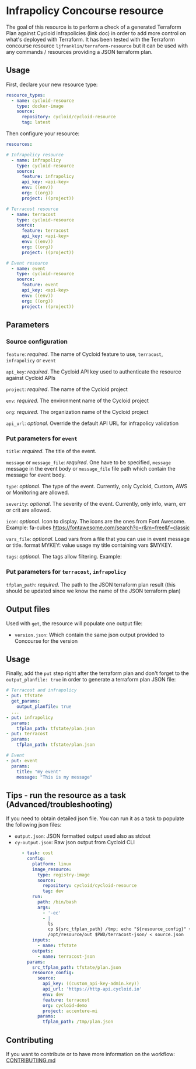 # Infrapolicy Concourse resource

The goal of this resource is to perform a check of a generated Terraform Plan against Cycloid infrapolicies (link doc) in order to add more control on what's deployed with Terraform. It has been tested
with the Terraform concourse resource `ljfranklin/terraform-resource` but it can be used with any commands / resources providing a JSON terraform plan.

## Usage

First, declare your new resource type:

```yaml
resource_types:
  - name: cycloid-resource
    type: docker-image
    source:
      repository: cycloid/cycloid-resource
      tag: latest
```

Then configure your resource:

```yaml
resources:

# Infrapolicy resource
  - name: infrapolicy
    type: cycloid-resource
    source:
      feature: infrapolicy
      api_key: <api-key>
      env: ((env))
      org: ((org))
      project: ((project))

# Terracost resource
  - name: terracost
    type: cycloid-resource
    source:
      feature: terracost
      api_key: <api-key>
      env: ((env))
      org: ((org))
      project: ((project))

# Event resource
  - name: event
    type: cycloid-resource
    source:
      feature: event
      api_key: <api-key>
      env: ((env))
      org: ((org))
      project: ((project))
```


## Parameters 

### Source configuration

`feature`: _required_. The name of Cycloid feature to use, `terracost`, `infrapolicy` or `event`

`api_key`: _required_. The Cycloid API key used to authenticate the resource against Cycloid APIs

`project`: _required_. The name of the Cycloid project

`env`: _required_. The environment name of the Cycloid project

`org`: _required_. The organization name of the Cycloid project

`api_url`: _optional_. Override the default API URL for infrapolicy validation 

### Put parameters for `event`

`title`: _required_. The title of the event.

`message` or `message_file`: _required_. One have to be specified, `message` message in the event body or `message_file` file path which contain the message for event body.

`type`: _optional_. The type of the event. Currently, only Cycloid, Custom, AWS or Monitoring are allowed.

`severity`: _optional_. The severity of the event. Currently, only info, warn, err or crit are allowed.

`icon`: _optional_. Icon to display. The icons are the ones from Font Awesome. Example: fa-cubes https://fontawesome.com/search?o=r&m=free&f=classic

`vars_file`: _optional_. Load vars from a file that you can use in event message or title. format MYKEY: value usage my title containing vars $MYKEY.

`tags`: _optional_. The tags allow filtering. Example:


### Put parameters for `terracost`, `infrapolicy`

`tfplan_path`: _required_. The path to the JSON terraform plan result (this should be updated since we know the name of the JSON terraform plan)

## Output files

Used with `get`, the resource will populate one output file:

  * `version.json`: Which contain the same json output provided to Concourse for the version


## Usage

Finally, add the `put` step right after the terraform plan and don't forget to the `output_planfile: true` in order to generate a terraform plan JSON file:

```yaml
# Terracost and infrapolicy
- put: tfstate
  get_params:
    output_planfile: true
  ...
- put: infrapolicy
  params:
    tfplan_path: tfstate/plan.json
- put: terracost
  params:
    tfplan_path: tfstate/plan.json

# Event
- put: event
  params:
    title: "my event"
    message: "This is my message"
```

## Tips - run the resource as a task (Advanced/troubleshooting)

If you need to obtain detailed json file. You can run it as a task to populate the following json files:

  * `output.json`: JSON formatted output used also as stdout
  * `cy-output.json`: Raw json output from Cycloid CLI

```YAML
      - task: cost
        config:
          platform: linux
          image_resource:
            type: registry-image
            source:
              repository: cycloid/cycloid-resource
              tag: dev
          run:
            path: /bin/bash
            args:
              - '-ec'
              - |
                ls
                cp ${src_tfplan_path} /tmp; echo "${resource_config}" > source.json
                /opt/resource/out $PWD/terracost-json/ < source.json
          inputs:
            - name: tfstate
          outputs:
            - name: terracost-json
        params:
          src_tfplan_path: tfstate/plan.json
          resource_config:
            source:
              api_key: ((custom_api-key-admin.key))
              api_url: 'https://http-api.cycloid.io'
              env: dev
              feature: terracost
              org: cycloid-demo
              project: accenture-mi
            params:
              tfplan_path: /tmp/plan.json
```

## Contributing

If you want to contribute or to have more information on the workflow: [CONTRIBUTIING.md](./CONTRIBUTING.md)

